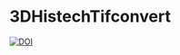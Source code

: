 # 3DHistechTifconvert

<a href="https://zenodo.org/badge/latestdoi/217501289"><img src="https://zenodo.org/badge/217501289.svg" alt="DOI"></a>
